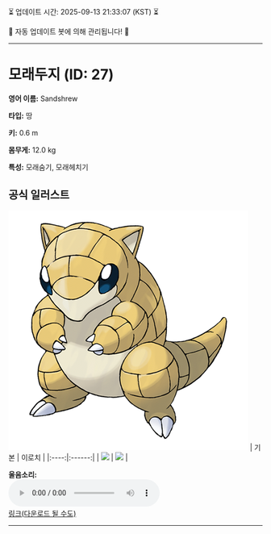 
⏳ 업데이트 시간: 2025-09-13 21:33:07 (KST) ⏳

🤖 자동 업데이트 봇에 의해 관리됩니다! 🤖

---

# 모래두지 (ID: 27)
**영어 이름:** Sandshrew

**타입:** 땅

**키:** 0.6 m

**몸무게:** 12.0 kg

**특성:** 모래숨기, 모래헤치기

## 공식 일러스트
![](https://raw.githubusercontent.com/PokeAPI/sprites/master/sprites/pokemon/other/official-artwork/27.png)
| 기본 | 이로치 |
|:----:|:------:|
| <img src="http://play.pokemonshowdown.com/sprites/ani/sandshrew.gif" width="200"> | <img src="http://play.pokemonshowdown.com/sprites/ani-shiny/sandshrew.gif" width="200"> |

**울음소리:**<br><audio controls src="https://raw.githubusercontent.com/PokeAPI/cries/main/cries/pokemon/latest/27.ogg"></audio><br> [링크(다운로드 될 수도)](https://raw.githubusercontent.com/PokeAPI/cries/main/cries/pokemon/latest/27.ogg)


---
